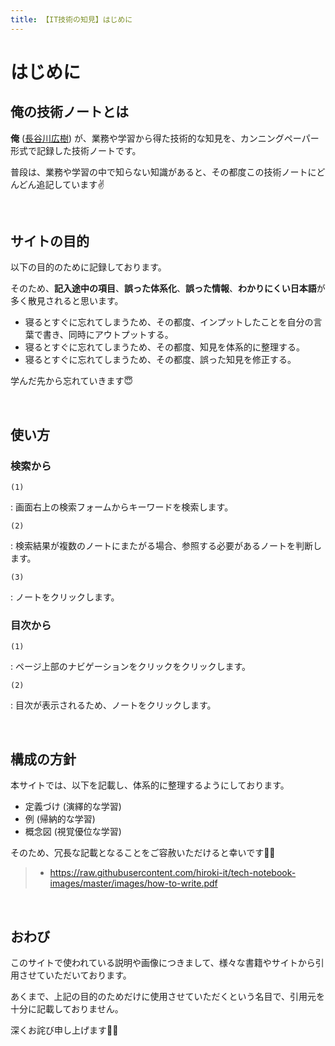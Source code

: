 ```yaml
---
title: 【IT技術の知見】はじめに
---
```


# はじめに

## 俺の技術ノートとは

**俺** ([長谷川広樹](https://hiroki-it.github.io/tech-notebook/about.html)) が、業務や学習から得た技術的な知見を、カンニングペーパー形式で記録した技術ノートです。

普段は、業務や学習の中で知らない知識があると、その都度この技術ノートにどんどん追記しています✌️

<br>

## サイトの目的

以下の目的のために記録しております。

そのため、**記入途中の項目**、**誤った体系化**、**誤った情報**、**わかりにくい日本語**が多く散見されると思います。

- 寝るとすぐに忘れてしまうため、その都度、インプットしたことを自分の言葉で書き、同時にアウトプットする。
- 寝るとすぐに忘れてしまうため、その都度、知見を体系的に整理する。
- 寝るとすぐに忘れてしまうため、その都度、誤った知見を修正する。

学んだ先から忘れていきます😇

<br>

## 使い方

### 検索から

`(1)`

: 画面右上の検索フォームからキーワードを検索します。

`(2)`

: 検索結果が複数のノートにまたがる場合、参照する必要があるノートを判断します。

`(3)`

: ノートをクリックします。

### 目次から

`(1)`

: ページ上部のナビゲーションをクリックをクリックします。

`(2)`

: 目次が表示されるため、ノートをクリックします。

<br>

## 構成の方針

本サイトでは、以下を記載し、体系的に整理するようにしております。

- 定義づけ (演繹的な学習)
- 例 (帰納的な学習)
- 概念図 (視覚優位な学習)

そのため、冗長な記載となることをご容赦いただけると幸いです🙇🏻‍

> - https://raw.githubusercontent.com/hiroki-it/tech-notebook-images/master/images/how-to-write.pdf

<br>

## おわび

このサイトで使われている説明や画像につきまして、様々な書籍やサイトから引用させていただいております。

あくまで、上記の目的のためだけに使用させていただくという名目で、引用元を十分に記載しておりません。

深くお詫び申し上げます🙇🏻‍

<br>
